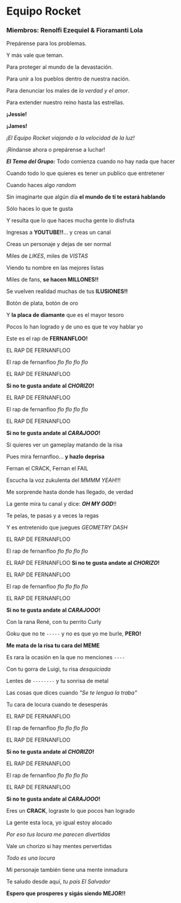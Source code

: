 # Equipo Rocket
### Miembros: Renolfi Ezequiel & Fioramanti Lola



Prepárense para los problemas.

Y más vale que teman.

Para proteger al mundo de la devastación.

Para unir a los pueblos dentro de nuestra nación.

Para denunciar los males de *la verdad y el amor*.

Para extender nuestro reino hasta las estrellas.

**¡Jessie!**

**¡James!**

*¡El Equipo Rocket viajando a la velocidad de la luz!*

¡Ríndanse ahora o prepárense a luchar!


__***El Tema del Grupo:***__
Todo comienza cuando no hay nada que hacer

Cuando todo lo que quieres es tener un publico que entretener

Cuando haces algo *random*

Sin imaginarte que algún día **el mundo de tí te estará hablando**

Sólo haces lo que te gusta

Y resulta que lo que haces mucha gente lo disfruta

Ingresas a **YOUTUBE!!**... y creas un canal

Creas un personaje y dejas de ser normal

Miles de *LIKES*, miles de *VISTAS*

Viendo tu nombre en las mejores listas

Miles de fans, __se hacen MILLONES!!__

Se vuelven realidad muchas de tus **ILUSIONES!!**

Botón de plata, botón de oro

Y __la placa de diamante__ que es el mayor tesoro

Pocos lo han logrado y de uno es que te voy hablar yo

Este es el rap de **FERNANFLOO!**

EL RAP DE FERNANFLOO

El rap de fernanfloo *flo flo flo flo*

EL RAP DE FERNANFLOO

__Si no te gusta andate al *CHORIZO*!__

EL RAP DE FERNANFLOO

El rap de fernanfloo *flo flo flo flo*

EL RAP DE FERNANFLOO

__Si no te gusta andate al *CARAJOOO*!__

Si quieres ver un gameplay matando de la risa

Pues mira fernanfloo... **y hazlo deprisa**

Fernan el CRACK, Fernan el FAIL

Escucha la voz zukulenta del *MMMM YEAH*!!!

Me sorprende hasta donde has llegado, de verdad

La gente mira tu canal y dice: ***OH MY GOD***!!

Te pelas, te pasas y a veces la regas

Y es entretenido que juegues *GEOMETRY DASH*

EL RAP DE FERNANFLOO

El rap de fernanfloo *flo flo flo flo*

EL RAP DE FERNANFLOO
__Si no te gusta andate al *CHORIZO*!__

EL RAP DE FERNANFLOO

El rap de fernanfloo *flo flo flo flo*

EL RAP DE FERNANFLOO

__Si no te gusta andate al *CARAJOOO*!__

Con la rana René, con tu perrito Curly

Goku que no te `-----` y no es que yo me burle, **PERO!**

__Me mata de la risa tu cara del MEME__

Es rara la ocasión en la que no menciones `----`

Con tu gorra de Luigi, tu risa *desquiciada*

Lentes de `--------` y tu sonrisa de metal

Las cosas que dices cuando *"Se te lengua la traba"*

Tu cara de locura cuando te desesperás

EL RAP DE FERNANFLOO

El rap de fernanfloo *flo flo flo flo*

EL RAP DE FERNANFLOO

__Si no te gusta andate al *CHORIZO*!__

EL RAP DE FERNANFLOO

El rap de fernanfloo *flo flo flo flo*

EL RAP DE FERNANFLOO

__Si no te gusta andate al *CARAJOOO*!__

Eres un **CRACK**, lograste lo que pocos han logrado

La gente esta loca, yo igual estoy alocado

_Por eso tus locura me parecen divertidas_

Vale un chorizo si hay mentes pervertidas

*Todo es una locura*

Mi personaje también tiene una mente inmadura

Te saludo desde aquí, *tu país El Salvador*

__Espero que prosperes y sigás siendo **MEJOR**!!__
